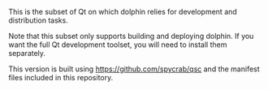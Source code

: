 This is the subset of Qt on which dolphin relies for development and
distribution tasks.

Note that this subset only supports building and deploying dolphin. If you want
the full Qt development toolset, you will need to install them separately.

This version is built using https://github.com/spycrab/qsc and the manifest
files included in this repository.
